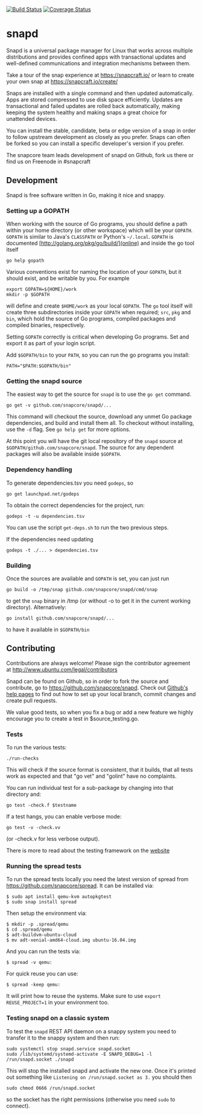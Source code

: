 [![Build Status][travis-image]][travis-url] [![Coverage Status][coveralls-image]][coveralls-url]
# snapd

Snapd is a universal package manager for Linux that works across multiple
distributions and provides confined apps with transactional updates and
well-defined communications and integration mechanisms between them.

Take a tour of the snap experience at https://snapcraft.io/ or learn to
create your own snap at https://snapcraft.io/create/

Snaps are installed with a single command and then updated automatically.
Apps are stored compressed to use disk space efficiently. Updates are
transactional and failed updates are rolled back automatically, making
keeping the system healthy and making snaps a great choice for unattended
devices.

You can install the stable, candidate, beta or edge version of a snap in
order to follow upstream development as closely as you prefer. Snaps can
often be forked so you can install a specific developer's version if you
prefer.

The snapcore team leads development of snapd on Github, fork us there or
find us on Freenode in #snapcraft

## Development

Snapd is free software written in Go, making it nice and snappy.

### Setting up a GOPATH

When working with the source of Go programs, you should define a path within
your home directory (or other workspace) which will be your `GOPATH`.
`GOPATH` is similar to Java's `CLASSPATH` or Python's `~/.local`. `GOPATH`
is documented [http://golang.org/pkg/go/build/](online) and inside the go
tool itself

    go help gopath

Various conventions exist for naming the location of your `GOPATH`, but it
should exist, and be writable by you. For example

    export GOPATH=${HOME}/work
    mkdir -p $GOPATH

will define and create `$HOME/work` as your local `GOPATH`. The `go` tool
itself will create three subdirectories inside your `GOPATH` when required;
`src`, `pkg` and `bin`, which hold the source of Go programs, compiled
packages and compiled binaries, respectively.

Setting `GOPATH` correctly is critical when developing Go programs. Set and
export it as part of your login script.

Add `$GOPATH/bin` to your `PATH`, so you can run the go programs you install:

    PATH="$PATH:$GOPATH/bin"

### Getting the snapd source

The easiest way to get the source for `snapd` is to use the `go get` command.

    go get -v github.com/snapcore/snapd/...

This command will checkout the source, download any unmet Go package
dependencies, and build and install them all. To checkout without
installing, use the `-d` flag. See `go help get` for more options.

At this point you will have the git local repository of the `snapd` source
at `$GOPATH/github.com/snapcore/snapd`. The source for any dependent
packages will also be available inside `$GOPATH`.

### Dependency handling

To generate dependencies.tsv you need `godeps`, so

    go get launchpad.net/godeps

To obtain the correct dependencies for the project, run:

    godeps -t -u dependencies.tsv

You can use the script `get-deps.sh` to run the two previous steps.

If the dependencies need updating

    godeps -t ./... > dependencies.tsv

### Building

Once the sources are available and `GOPATH` is set, you can just run

    go build -o /tmp/snap github.com/snapcore/snapd/cmd/snap

to get the `snap` binary in /tmp (or without -o to get it in the current
working directory). Alternatively:

    go install github.com/snapcore/snapd/...

to have it available in `$GOPATH/bin`

## Contributing

Contributions are always welcome! Please sign the contributor
agreement at http://www.ubuntu.com/legal/contributors

Snapd can be found on Github, so in order to fork the source and contribute,
go to https://github.com/snapcore/snapd. Check out [Github's help
pages](https://help.github.com/) to find out how to set up your local
branch, commit changes and create pull requests.

We value good tests, so when you fix a bug or add a new feature we highly
encourage you to create a test in $source_testing.go.

### Tests

To run the various tests:

    ./run-checks

This will check if the source format is consistent, that it builds, that all
tests work as expected and that "go vet" and "golint" have no complaints.

You can run individual test for a sub-package by changing into that directory and:

    go test -check.f $testname

If a test hangs, you can enable verbose mode:

    go test -v -check.vv

(or -check.v for less verbose output).

There is more to read about the testing framework on the [website](https://labix.org/gocheck)

### Running the spread tests

To run the spread tests locally you need the latest version of spread
from https://github.com/snapcore/spread. It can be installed via:

    $ sudo apt install qemu-kvm autopkgtest
    $ sudo snap install spread

Then setup the environment via:

    $ mkdir -p .spread/qemu
    $ cd .spread/qemu
    $ adt-buildvm-ubuntu-cloud
    $ mv adt-xenial-amd64-cloud.img ubuntu-16.04.img

And you can run the tests via:

    $ spread -v qemu:

For quick reuse you can use:

    $ spread -keep qemu:

It will print how to reuse the systems. Make sure to use
`export REUSE_PROJECT=1` in your environment too.


### Testing snapd on a classic system

To test the `snapd` REST API daemon on a snappy system you need to
transfer it to the snappy system and then run:

    sudo systemctl stop snapd.service snapd.socket
    sudo /lib/systemd/systemd-activate -E SNAPD_DEBUG=1 -l /run/snapd.socket ./snapd

This will stop the installed snapd and activate the new one. Once it's
printed out something like `Listening on /run/snapd.socket as 3.` you
should then

    sudo chmod 0666 /run/snapd.socket

so the socket has the right permissions (otherwise you need `sudo` to
connect).


[travis-image]: https://travis-ci.org/snapcore/snapd.svg?branch=master
[travis-url]: https://travis-ci.org/snapcore/snapd

[coveralls-image]: https://coveralls.io/repos/snapcore/snapd/badge.svg?branch=master&service=github
[coveralls-url]: https://coveralls.io/github/snapcore/snapd?branch=master
